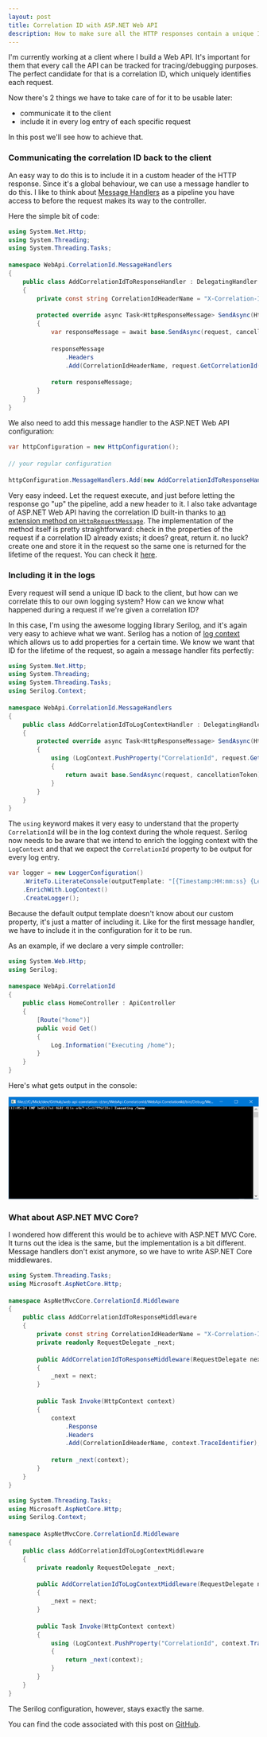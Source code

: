 ```yaml
---
layout: post
title: Correlation ID with ASP.NET Web API
description: How to make sure all the HTTP responses contain a unique ID for tracing/debugging purposes
---
```


I'm currently working at a client where I build a Web API. It's important for them that every call the API can be tracked for tracing/debugging purposes. The perfect candidate for that is a correlation ID, which uniquely identifies each request.

Now there's 2 things we have to take care of for it to be usable later:

 - communicate it to the client
 - include it in every log entry of each specific request

In this post we'll see how to achieve that.

### Communicating the correlation ID back to the client

An easy way to do this is to include it in a custom header of the HTTP response. Since it's a global behaviour, we can use a message handler to do this. I like to think about [Message Handlers](https://www.asp.net/web-api/overview/advanced/http-message-handlers) as a pipeline you have access to before the request makes its way to the controller.

Here the simple bit of code:

```csharp
using System.Net.Http;
using System.Threading;
using System.Threading.Tasks;

namespace WebApi.CorrelationId.MessageHandlers
{
    public class AddCorrelationIdToResponseHandler : DelegatingHandler
    {
        private const string CorrelationIdHeaderName = "X-Correlation-Id";

        protected override async Task<HttpResponseMessage> SendAsync(HttpRequestMessage request, CancellationToken cancellationToken)
        {
            var responseMessage = await base.SendAsync(request, cancellationToken);

            responseMessage
                .Headers
                .Add(CorrelationIdHeaderName, request.GetCorrelationId().ToString());

            return responseMessage;
        }
    }
}
```

We also need to add this message handler to the ASP.NET Web API configuration:

```csharp
var httpConfiguration = new HttpConfiguration();

// your regular configuration

httpConfiguration.MessageHandlers.Add(new AddCorrelationIdToResponseHandler());
```

Very easy indeed. Let the request execute, and just before letting the response go "up" the pipeline, add a new header to it. I also take advantage of ASP.NET Web API having the correlation ID built-in thanks to [an extension method on `HttpRequestMessage`](https://msdn.microsoft.com/en-us/library/system.net.http.httprequestmessageextensions.getcorrelationid(v=vs.118).aspx). The implementation of the method itself is pretty straightforward: check in the properties of the request if a correlation ID already exists; it does? great, return it. no luck? create one and store it in the request so the same one is returned for the lifetime of the request. You can check it [here](https://github.com/ASP-NET-MVC/aspnetwebstack/blob/4e40cdef9c8a8226685f95ef03b746bc8322aa92/src/System.Web.Http/HttpRequestMessageExtensions.cs#L758-L778).

### Including it in the logs

Every request will send a unique ID back to the client, but how can we correlate this to our own logging system? How can we know what happened during a request if we're given a correlation ID?

In this case, I'm using the awesome logging library Serilog, and it's again very easy to achieve what we want. Serilog has a notion of [log context](https://github.com/serilog/serilog/wiki/Enrichment#the-logcontext) which allows us to add properties for a certain time. We know we want that ID for the lifetime of the request, so again a message handler fits perfectly:

```csharp
using System.Net.Http;
using System.Threading;
using System.Threading.Tasks;
using Serilog.Context;

namespace WebApi.CorrelationId.MessageHandlers
{
    public class AddCorrelationIdToLogContextHandler : DelegatingHandler
    {
        protected override async Task<HttpResponseMessage> SendAsync(HttpRequestMessage request, CancellationToken cancellationToken)
        {
            using (LogContext.PushProperty("CorrelationId", request.GetCorrelationId()))
            {
                return await base.SendAsync(request, cancellationToken);
            }
        }
    }
}
```

The `using` keyword makes it very easy to understand that the property `CorrelationId` will be in the log context during the whole request. Serilog now needs to be aware that we intend to enrich the logging context with the `LogContext` and that we expect the `CorrelationId` property to be output for every log entry.

```csharp
var logger = new LoggerConfiguration()
    .WriteTo.LiterateConsole(outputTemplate: "[{Timestamp:HH:mm:ss} {Level} {CorrelationId}] {Message}{NewLine}{Exception}")
    .EnrichWith.LogContext()
    .CreateLogger();
```

Because the default output template doesn't know about our custom property, it's just a matter of including it. Like for the first message handler, we have to include it in the configuration for it to be run.

As an example, if we declare a very simple controller:

```csharp
using System.Web.Http;
using Serilog;

namespace WebApi.CorrelationId
{
    public class HomeController : ApiController
    {
        [Route("home")]
        public void Get()
        {
            Log.Information("Executing /home");
        }
    }
}
```

Here's what gets output in the console:

![Log in the console](/public/images/posts/4/log-in-the-console.png)

### What about ASP.NET MVC Core?

I wondered how different this would be to achieve with ASP.NET MVC Core. It turns out the idea is the same, but the implementation is a bit different. Message handlers don't exist anymore, so we have to write ASP.NET Core middlewares.

```csharp
using System.Threading.Tasks;
using Microsoft.AspNetCore.Http;

namespace AspNetMvcCore.CorrelationId.Middleware
{
    public class AddCorrelationIdToResponseMiddleware
    {
        private const string CorrelationIdHeaderName = "X-Correlation-Id";
        private readonly RequestDelegate _next;

        public AddCorrelationIdToResponseMiddleware(RequestDelegate next)
        {
            _next = next;
        }

        public Task Invoke(HttpContext context)
        {
            context
                .Response
                .Headers
                .Add(CorrelationIdHeaderName, context.TraceIdentifier);

            return _next(context);
        }
    }
}
```

```csharp
using System.Threading.Tasks;
using Microsoft.AspNetCore.Http;
using Serilog.Context;

namespace AspNetMvcCore.CorrelationId.Middleware
{
    public class AddCorrelationIdToLogContextMiddleware
    {
        private readonly RequestDelegate _next;

        public AddCorrelationIdToLogContextMiddleware(RequestDelegate next)
        {
            _next = next;
        }

        public Task Invoke(HttpContext context)
        {
            using (LogContext.PushProperty("CorrelationId", context.TraceIdentifier))
            {
                return _next(context);
            }
        }
    }
}
```

The Serilog configuration, however, stays exactly the same.

You can find the code associated with this post on [GitHub](https://github.com/mderriey/web-api-correlation-id).